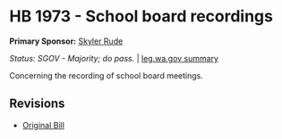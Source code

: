# HB 1973 - School board recordings
**Primary Sponsor:** [Skyler Rude](/person/leg/rude_sk.md)

*Status: SGOV - Majority; do pass.* | [leg.wa.gov summary](https://app.leg.wa.gov/billsummary?BillNumber=1973&Year=2021)

Concerning the recording of school board meetings.

## Revisions
* [Original Bill](1/)